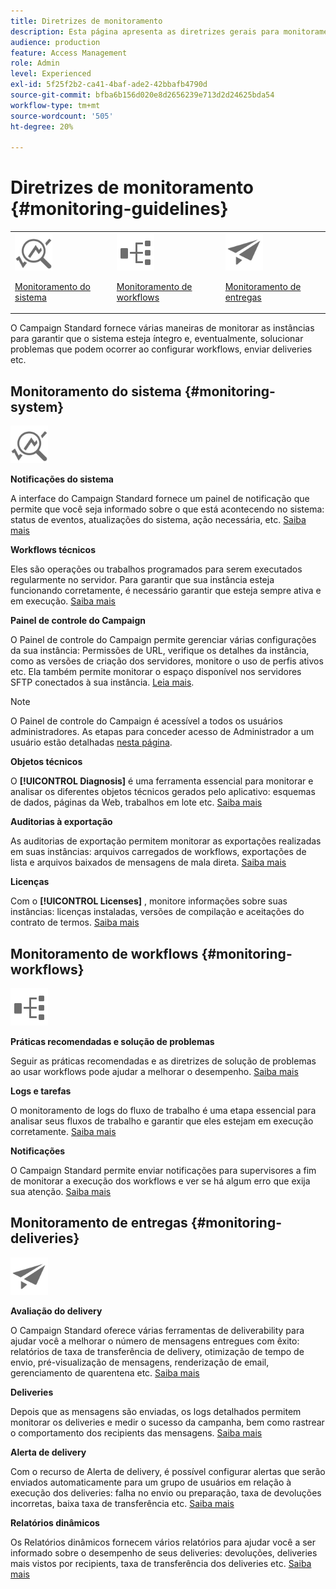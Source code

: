 ```yaml
---
title: Diretrizes de monitoramento
description: Esta página apresenta as diretrizes gerais para monitoramento do Campaign Standard
audience: production
feature: Access Management
role: Admin
level: Experienced
exl-id: 5f25f2b2-ca41-4baf-ade2-42bbafb4790d
source-git-commit: bfba6b156d020e8d2656239e713d2d24625bda54
workflow-type: tm+mt
source-wordcount: '505'
ht-degree: 20%

---
```


# Diretrizes de monitoramento {#monitoring-guidelines}

<table>
<tr><td><img src="assets/do-not-localize/icon_system.svg" width="60px"><p><a href="#monitoring-system">Monitoramento do sistema</a></p></td>
<td><img src="assets/do-not-localize/icon_workflows.svg" width="60px"><p><a href="#moniroting-workflows">Monitoramento de workflows</a></p></td>
<td><img src="assets/do-not-localize/icon_send.svg" width="60px"><p><a href="#monitoring-deliveries">Monitoramento de entregas</a></p></td></tr>
</table>

O Campaign Standard fornece várias maneiras de monitorar as instâncias para garantir que o sistema esteja íntegro e, eventualmente, solucionar problemas que podem ocorrer ao configurar workflows, enviar deliveries etc.

## Monitoramento do sistema {#monitoring-system}

<img src="assets/do-not-localize/icon_system.svg" width="60px">

**Notificações do sistema**

A interface do Campaign Standard fornece um painel de notificação que permite que você seja informado sobre o que está acontecendo no sistema: status de eventos, atualizações do sistema, ação necessária, etc. [Saiba mais](../../start/using/interface-description.md#top-bar)


**Workflows técnicos**

Eles são operações ou trabalhos programados para serem executados regularmente no servidor. Para garantir que sua instância esteja funcionando corretamente, é necessário garantir que esteja sempre ativa e em execução. [Saiba mais](../../administration/using/technical-workflows.md)

**Painel de controle do Campaign**

O Painel de controle do Campaign permite gerenciar várias configurações da sua instância: Permissões de URL, verifique os detalhes da instância, como as versões de criação dos servidores, monitore o uso de perfis ativos etc. Ela também permite monitorar o espaço disponível nos servidores SFTP conectados à sua instância. [Leia mais](https://experienceleague.adobe.com/docs/control-panel/using/control-panel-home.html?lang=pt-BR).

>[!NOTE]
>
>O Painel de controle do Campaign é acessível a todos os usuários administradores. As etapas para conceder acesso de Administrador a um usuário estão detalhadas [nesta página](https://experienceleague.adobe.com/docs/control-panel/using/discover-control-panel/managing-permissions.html?lang=br#discover-control-panel).

**Objetos técnicos**

O **[!UICONTROL Diagnosis]** é uma ferramenta essencial para monitorar e analisar os diferentes objetos técnicos gerados pelo aplicativo: esquemas de dados, páginas da Web, trabalhos em lote etc. [Saiba mais](../../developing/using/monitoring-data-model-changes.md)

**Auditorias à exportação**

As auditorias de exportação permitem monitorar as exportações realizadas em suas instâncias: arquivos carregados de workflows, exportações de lista e arquivos baixados de mensagens de mala direta.
[Saiba mais](../../administration/using/auditing-export-logs.md)

**Licenças**

Com o **[!UICONTROL Licenses]** , monitore informações sobre suas instâncias: licenças instaladas, versões de compilação e aceitações do contrato de termos.
[Saiba mais](../../administration/using/licenses.md)

## Monitoramento de workflows {#monitoring-workflows}

<img src="assets/do-not-localize/icon_workflows.svg" width="60px">

**Práticas recomendadas e solução de problemas**

Seguir as práticas recomendadas e as diretrizes de solução de problemas ao usar workflows pode ajudar a melhorar o desempenho.
[Saiba mais](../../automating/using/best-practices-workflows.md)

**Logs e tarefas**

O monitoramento de logs do fluxo de trabalho é uma etapa essencial para analisar seus fluxos de trabalho e garantir que eles estejam em execução corretamente.
[Saiba mais](../../automating/using/monitoring-workflow-execution.md#workflow-log-and-tasks)

**Notificações**

O Campaign Standard permite enviar notificações para supervisores a fim de monitorar a execução dos workflows e ver se há algum erro que exija sua atenção.
[Saiba mais](../../automating/using/monitoring-workflow-execution.md#error-management)

## Monitoramento de entregas {#monitoring-deliveries}

<img src="assets/do-not-localize/icon_send.svg" width="60px">

**Avaliação do delivery**

O Campaign Standard oferece várias ferramentas de deliverability para ajudar você a melhorar o número de mensagens entregues com êxito: relatórios de taxa de transferência de delivery, otimização de tempo de envio, pré-visualização de mensagens, renderização de email, gerenciamento de quarentena etc.
[Saiba mais](../../sending/using/about-deliverability.md)

**Deliveries**

Depois que as mensagens são enviadas, os logs detalhados permitem monitorar os deliveries e medir o sucesso da campanha, bem como rastrear o comportamento dos recipients das mensagens.
[Saiba mais](../../sending/using/monitoring-a-delivery.md)

**Alerta de delivery**

Com o recurso de Alerta de delivery, é possível configurar alertas que serão enviados automaticamente para um grupo de usuários em relação à execução dos deliveries: falha no envio ou preparação, taxa de devoluções incorretas, baixa taxa de transferência etc.
[Saiba mais](../../sending/using/receiving-alerts-when-failures-happen.md)

**Relatórios dinâmicos**

Os Relatórios dinâmicos fornecem vários relatórios para ajudar você a ser informado sobre o desempenho de seus deliveries: devoluções, deliveries mais vistos por recipients, taxa de transferência dos deliveries etc.
[Saiba mais](../../reporting/using/about-dynamic-reports.md)

